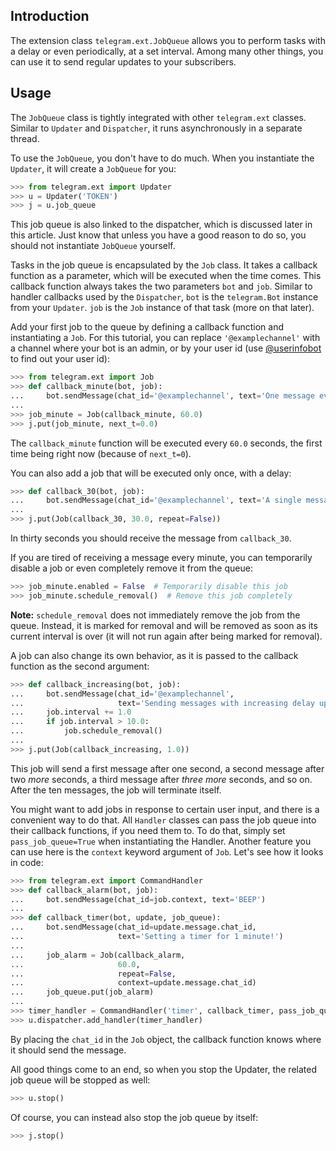 ## Introduction
The extension class `telegram.ext.JobQueue` allows you to perform tasks with a delay or even periodically, at a set interval. Among many other things, you can use it to send regular updates to your subscribers.

## Usage
The `JobQueue` class is tightly integrated with other `telegram.ext` classes. Similar to `Updater` and `Dispatcher`, it runs asynchronously in a separate thread.

To use the `JobQueue`, you don't have to do much. When you instantiate the `Updater`, it will create a `JobQueue` for you:

```python
>>> from telegram.ext import Updater
>>> u = Updater('TOKEN')
>>> j = u.job_queue
```

This job queue is also linked to the dispatcher, which is discussed later in this article. Just know that unless you have a good reason to do so, you should not instantiate `JobQueue` yourself.

Tasks in the job queue is encapsulated by the `Job` class. It takes a callback function as a parameter, which will be executed when the time comes. This callback function always takes the two parameters `bot` and `job`. Similar to handler callbacks used by the `Dispatcher`, `bot` is the `telegram.Bot` instance from your `Updater`. `job` is the `Job` instance of that task (more on that later).

Add your first job to the queue by defining a callback function and instantiating a `Job`. For this tutorial, you can replace `'@examplechannel'` with a channel where your bot is an admin, or by your user id (use [@userinfobot](https://telegram.me/userinfobot) to find out your user id):

```python
>>> from telegram.ext import Job
>>> def callback_minute(bot, job):
...     bot.sendMessage(chat_id='@examplechannel', text='One message every minute')
...
>>> job_minute = Job(callback_minute, 60.0)
>>> j.put(job_minute, next_t=0.0)
```

The `callback_minute` function will be executed every `60.0` seconds, the first time being right now (because of `next_t=0`). 

You can also add a job that will be executed only once, with a delay:

```python
>>> def callback_30(bot, job):
...     bot.sendMessage(chat_id='@examplechannel', text='A single message with 30s delay')
...
>>> j.put(Job(callback_30, 30.0, repeat=False))
```

In thirty seconds you should receive the message from `callback_30`. 

If you are tired of receiving a message every minute, you can temporarily disable a job or even completely remove it from the queue:

```python
>>> job_minute.enabled = False  # Temporarily disable this job
>>> job_minute.schedule_removal()  # Remove this job completely
```

**Note:** `schedule_removal` does not immediately remove the job from the queue. Instead, it is marked for removal and will be removed as soon as its current interval is over (it will not run again after being marked for removal).

A job can also change its own behavior, as it is passed to the callback function as the second argument:

```python
>>> def callback_increasing(bot, job):
...     bot.sendMessage(chat_id='@examplechannel',
...                     text='Sending messages with increasing delay up to 10s, then stops.')
...     job.interval += 1.0
...     if job.interval > 10.0:
...         job.schedule_removal()
...
>>> j.put(Job(callback_increasing, 1.0))
```

This job will send a first message after one second, a second message after two _more_ seconds, a third message after _three more_ seconds, and so on. After the ten messages, the job will terminate itself.

You might want to add jobs in response to certain user input, and there is a convenient way to do that. All `Handler` classes can pass the job queue into their callback functions, if you need them to. To do that, simply set `pass_job_queue=True` when instantiating the Handler. Another feature you can use here is the `context` keyword argument of `Job`. Let's see how it looks in code:

```python
>>> from telegram.ext import CommandHandler
>>> def callback_alarm(bot, job):
...     bot.sendMessage(chat_id=job.context, text='BEEP')
...
>>> def callback_timer(bot, update, job_queue):
...     bot.sendMessage(chat_id=update.message.chat_id,
...                     text='Setting a timer for 1 minute!')
...     
...     job_alarm = Job(callback_alarm,
...                     60.0,
...                     repeat=False,
...                     context=update.message.chat_id)
...     job_queue.put(job_alarm)
...
>>> timer_handler = CommandHandler('timer', callback_timer, pass_job_queue=True)
>>> u.dispatcher.add_handler(timer_handler)
```

By placing the `chat_id` in the `Job` object, the callback function knows where it should send the message.

All good things come to an end, so when you stop the Updater, the related job queue will be stopped as well:

```python
>>> u.stop()
```

Of course, you can instead also stop the job queue by itself:

```python
>>> j.stop()
```

